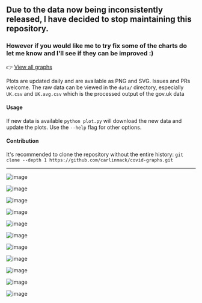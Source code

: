 ## Due to the data now being inconsistently released, I have decided to stop maintaining this repository. 

### However if you would like me to try fix some of the charts do let me know and I'll see if they can be improved :)

👉 [View all graphs](https://carlinmack.github.io/covid-graphs/)

Plots are updated daily and are available as PNG and SVG. Issues and PRs welcome. The raw data can be viewed in the `data/` directory, especially `UK.csv` and `UK.avg.csv` which is the processed output of the gov.uk data

#### Usage

If new data is available `python plot.py` will download the new data and update the plots. Use the `--help` flag for other options.

#### Contribution

It's recommended to clone the repository without the entire history: `git clone --depth 1 https://github.com/carlinmack/covid-graphs.git`

------------------------------------------------------------------------

![image](plots/svg/Testing-Avg.svg)

![image](plots/svg/Comparison-Avg.svg)

![image](plots/svg/DoubleBarChart-Avg.svg)

![image](plots/svg/Nation-Cases-Reported-Avg.svg)

![image](plots/svg/Nation-Cases-Cumulative-Per-Capita.svg)

![image](plots/svg/Nation-Deaths-Avg.svg)

![image](plots/svg/Nation-Deaths-Cumulative-Per-Capita.svg)

![image](plots/svg/Mortality-Avg.svg)

![image](plots/svg/Mortality-Nation-Avg.svg)

![image](plots/svg/Nation-inHospital-Avg.svg)

![image](plots/svg/Nation-inHospital-Per-Capita-Avg.svg)
